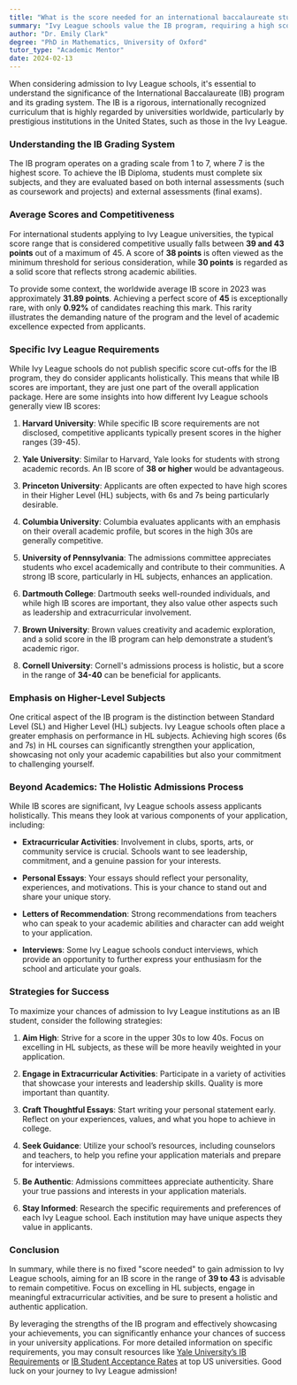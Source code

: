 ```yaml
---
title: "What is the score needed for an international baccalaureate student to get into Ivy League schools?"
summary: "Ivy League schools value the IB program, requiring a high score, typically around 30-40 points, for competitive admission."
author: "Dr. Emily Clark"
degree: "PhD in Mathematics, University of Oxford"
tutor_type: "Academic Mentor"
date: 2024-02-13
---
```


When considering admission to Ivy League schools, it's essential to understand the significance of the International Baccalaureate (IB) program and its grading system. The IB is a rigorous, internationally recognized curriculum that is highly regarded by universities worldwide, particularly by prestigious institutions in the United States, such as those in the Ivy League. 

### Understanding the IB Grading System

The IB program operates on a grading scale from 1 to 7, where 7 is the highest score. To achieve the IB Diploma, students must complete six subjects, and they are evaluated based on both internal assessments (such as coursework and projects) and external assessments (final exams). 

### Average Scores and Competitiveness

For international students applying to Ivy League universities, the typical score range that is considered competitive usually falls between **39 and 43 points** out of a maximum of 45. A score of **38 points** is often viewed as the minimum threshold for serious consideration, while **30 points** is regarded as a solid score that reflects strong academic abilities. 

To provide some context, the worldwide average IB score in 2023 was approximately **31.89 points**. Achieving a perfect score of **45** is exceptionally rare, with only **0.92%** of candidates reaching this mark. This rarity illustrates the demanding nature of the program and the level of academic excellence expected from applicants.

### Specific Ivy League Requirements

While Ivy League schools do not publish specific score cut-offs for the IB program, they do consider applicants holistically. This means that while IB scores are important, they are just one part of the overall application package. Here are some insights into how different Ivy League schools generally view IB scores:

1. **Harvard University**: While specific IB score requirements are not disclosed, competitive applicants typically present scores in the higher ranges (39-45).
   
2. **Yale University**: Similar to Harvard, Yale looks for students with strong academic records. An IB score of **38 or higher** would be advantageous.

3. **Princeton University**: Applicants are often expected to have high scores in their Higher Level (HL) subjects, with 6s and 7s being particularly desirable.

4. **Columbia University**: Columbia evaluates applicants with an emphasis on their overall academic profile, but scores in the high 30s are generally competitive.

5. **University of Pennsylvania**: The admissions committee appreciates students who excel academically and contribute to their communities. A strong IB score, particularly in HL subjects, enhances an application.

6. **Dartmouth College**: Dartmouth seeks well-rounded individuals, and while high IB scores are important, they also value other aspects such as leadership and extracurricular involvement.

7. **Brown University**: Brown values creativity and academic exploration, and a solid score in the IB program can help demonstrate a student’s academic rigor.

8. **Cornell University**: Cornell's admissions process is holistic, but a score in the range of **34-40** can be beneficial for applicants.

### Emphasis on Higher-Level Subjects

One critical aspect of the IB program is the distinction between Standard Level (SL) and Higher Level (HL) subjects. Ivy League schools often place a greater emphasis on performance in HL subjects. Achieving high scores (6s and 7s) in HL courses can significantly strengthen your application, showcasing not only your academic capabilities but also your commitment to challenging yourself.

### Beyond Academics: The Holistic Admissions Process

While IB scores are significant, Ivy League schools assess applicants holistically. This means they look at various components of your application, including:

- **Extracurricular Activities**: Involvement in clubs, sports, arts, or community service is crucial. Schools want to see leadership, commitment, and a genuine passion for your interests.
  
- **Personal Essays**: Your essays should reflect your personality, experiences, and motivations. This is your chance to stand out and share your unique story.

- **Letters of Recommendation**: Strong recommendations from teachers who can speak to your academic abilities and character can add weight to your application.

- **Interviews**: Some Ivy League schools conduct interviews, which provide an opportunity to further express your enthusiasm for the school and articulate your goals.

### Strategies for Success

To maximize your chances of admission to Ivy League institutions as an IB student, consider the following strategies:

1. **Aim High**: Strive for a score in the upper 30s to low 40s. Focus on excelling in HL subjects, as these will be more heavily weighted in your application.

2. **Engage in Extracurricular Activities**: Participate in a variety of activities that showcase your interests and leadership skills. Quality is more important than quantity.

3. **Craft Thoughtful Essays**: Start writing your personal statement early. Reflect on your experiences, values, and what you hope to achieve in college.

4. **Seek Guidance**: Utilize your school’s resources, including counselors and teachers, to help you refine your application materials and prepare for interviews.

5. **Be Authentic**: Admissions committees appreciate authenticity. Share your true passions and interests in your application materials.

6. **Stay Informed**: Research the specific requirements and preferences of each Ivy League school. Each institution may have unique aspects they value in applicants.

### Conclusion

In summary, while there is no fixed "score needed" to gain admission to Ivy League schools, aiming for an IB score in the range of **39 to 43** is advisable to remain competitive. Focus on excelling in HL subjects, engage in meaningful extracurricular activities, and be sure to present a holistic and authentic application. 

By leveraging the strengths of the IB program and effectively showcasing your achievements, you can significantly enhance your chances of success in your university applications. For more detailed information on specific requirements, you may consult resources like [Yale University’s IB Requirements](https://www.gotouniversity.com/university/yale-university/ib-requirement) or [IB Student Acceptance Rates](https://pages.crimsoneducation.org/rs/039-NBM-750/images/FL-10-2018-ib-student-acceptance-rates-at-top-us-universities.pdf?mkt_tok=eyJpIjoiWTJaalltRTJOV0kzT1) at top US universities. Good luck on your journey to Ivy League admission!
    